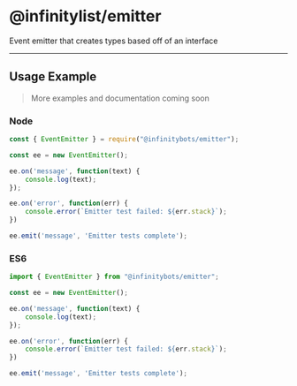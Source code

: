 # @infinitylist/emitter
Event emitter that creates types based off of an interface

---

## Usage Example

> More examples and documentation coming soon

### Node

```js
const { EventEmitter } = require("@infinitybots/emitter");

const ee = new EventEmitter();

ee.on('message', function(text) {
    console.log(text);
});

ee.on('error', function(err) {
    console.error(`Emitter test failed: ${err.stack}`);
})

ee.emit('message', 'Emitter tests complete');
```

### ES6
```js
import { EventEmitter } from "@infinitybots/emitter";

const ee = new EventEmitter();

ee.on('message', function(text) {
    console.log(text);
});

ee.on('error', function(err) {
    console.error(`Emitter test failed: ${err.stack}`);
})

ee.emit('message', 'Emitter tests complete');
```